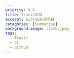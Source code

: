```yaml
---
priority: 0.6
title: Travis实战
excerpt: Github开源项目
categories: [Summarise]
background-image: climb.jpeg
tags:
  - Travis
  - CI
  - Github
---
```


